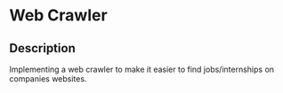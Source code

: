# Web Crawler

## Description
Implementing a web crawler to make it easier to find jobs/internships on companies websites. 
